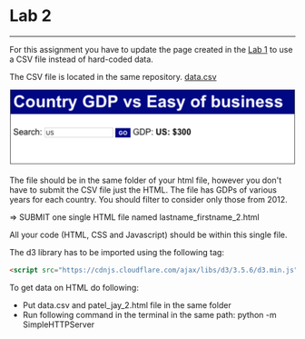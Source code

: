 # Lab 2
-----------------------------------------------


For this assignment you have to update the page created in the [Lab 1](https://github.com/jaympatel/InformationVisualization/tree/master/LAB1) to use a CSV file instead of hard-coded data.

The CSV file is located in the same repository. [data.csv](https://github.com/jaympatel/InformationVisualization/blob/master/LAB2/data.csv)

![alt text](img/lab2.png "Output Image")


The file should be in the same folder of your html file, however you don't have to submit the CSV file just the HTML. The file has GDPs of various years for each country. You should filter to consider only those from 2012.

=> SUBMIT one single HTML file named lastname_firstname_2.html

All your code (HTML, CSS and Javascript) should be within this single file.

The d3 library has to be imported using the following tag: 
```html
<script src="https://cdnjs.cloudflare.com/ajax/libs/d3/3.5.6/d3.min.js" charset="utf-8"></script>
```


To get data on HTML do following:

- Put data.csv and patel_jay_2.html file in the same folder
- Run following command in the terminal in the same path: python -m SimpleHTTPServer

